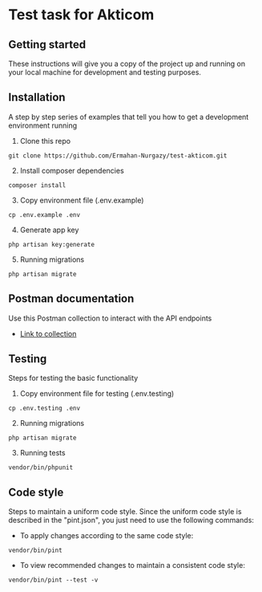 # Test task for Akticom



## Getting started

These instructions will give you a copy of the project up and running on your local machine for development and testing purposes.

## Installation

A step by step series of examples that tell you how to get a development environment running

1. Clone this repo

```
git clone https://github.com/Ermahan-Nurgazy/test-akticom.git
```

2. Install composer dependencies

```
composer install
```
3. Copy environment file (.env.example)

```
cp .env.example .env
```
4. Generate app key

```
php artisan key:generate
```
5. Running migrations

```
php artisan migrate
```

## Postman documentation

Use this Postman collection to interact with the API endpoints

- [Link to collection](https://documenter.getpostman.com/view/19202302/2sA3JM82K2)

## Testing

Steps for testing the basic functionality

1. Copy environment file for testing (.env.testing)

```
cp .env.testing .env
```

2. Running migrations

```
php artisan migrate
```

3. Running tests

```
vendor/bin/phpunit
```

## Code style

Steps to maintain a uniform code style. Since the uniform code style is described in the "pint.json", you just need to use the following commands:

* To apply changes according to the same code style:

```
vendor/bin/pint
```

* To view recommended changes to maintain a consistent code style:

```
vendor/bin/pint --test -v
```
